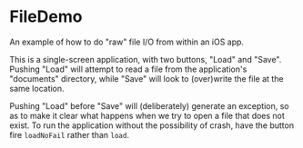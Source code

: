 # FileDemo

An example of how to do "raw" file I/O from within an iOS app.

This is a single-screen application, with two buttons, "Load" and "Save". Pushing "Load" will attempt to read a file from the application's "documents" directory, while "Save" will look to (over)write the file at the same location.

Pushing "Load" before "Save" will (deliberately) generate an exception, so as to make it clear what happens when we try to open a file that does not exist. To run the application without the possibility of crash, have the button fire `loadNoFail` rather than `load`.

